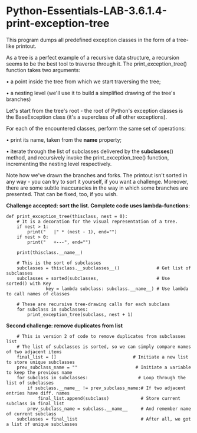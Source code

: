 # Python-Essentials-LAB-3.6.1.4-print-exception-tree

This program dumps all predefined exception classes in the form of a tree-like printout.

As a tree is a perfect example of a recursive data structure, a recursion seems to be the best tool to traverse through it. The print_exception_tree() function takes two arguments:

•	a point inside the tree from which we start traversing the tree;

•	a nesting level (we'll use it to build a simplified drawing of the tree's branches)

Let's start from the tree's root - the root of Python's exception classes is the BaseException class (it's a superclass of all other exceptions).

For each of the encountered classes, perform the same set of operations:

•	print its name, taken from the __name__ property;

•	iterate through the list of subclasses delivered by the __subclasses__() method, and recursively invoke the print_exception_tree() function, incrementing the nesting level respectively.

Note how we've drawn the branches and forks. The printout isn't sorted in any way - you can try to sort it yourself, if you want a challenge. Moreover, there are some subtle inaccuracies in the way in which some branches are presented. That can be fixed, too, if you wish.

**Challenge accepted: sort the list. Complete code uses lambda-functions:**
```
def print_exception_tree(thisclass, nest = 0):
    # It is a decoration for the visual representation of a tree.
    if nest > 1:
        print("   |" * (nest - 1), end="")
    if nest > 0:
        print("   +---", end="")

    print(thisclass.__name__)

    # This is the sort of subclasses
    subclasses = thisclass.__subclasses__()              # Get list of subclasses
    subclasses = sorted(subclasses,                      # Use sorted() with Key
               key = lambda subclass: subclass.__name__) # Use lambda to call names of classes

    # These are recursive tree-drawing calls for each subclass
    for subclass in subclasses:
        print_exception_tree(subclass, nest + 1)
```


**Second challenge: remove duplicates from list**
```
    # This is version 2 of code to remove duplicates from subclasses list
    # The list of subclasses is sorted, so we can simply compare names of two adjacent items
    final_list = []                             # Initiate a new list to store unique subclasses
    prev_subclass_name = ""                      # Initiate a variable to keep the previous name
    for subclass in subclasses:                   # Loop through the list of subclasses
        if subclass.__name__ != prev_subclass_name:# If two adjacent entries have diff. names
            final_list.append(subclass)            # Store current subclass in final_list
        prev_subclass_name = subclass.__name__     # And remember name of current subclass
    subclasses = final_list                        # After all, we got a list of unique subclasses

```
